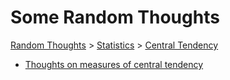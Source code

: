 # Some Random Thoughts

[Random Thoughts](/thoughts/) > [Statistics](/thoughts/statistics/) > [Central Tendency](/thoughts/statistics/central-tendency/)

* [Thoughts on measures of central tendency](/thoughts/statistics/central-tendency.pdf)

